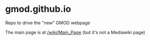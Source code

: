# gmod.github.io
Repo to drive the "new" GMOD webpage

The main page is at <a href="/wiki/Main_Page">/wiki/Main_Page</a> (but it's not a Mediawiki page)
